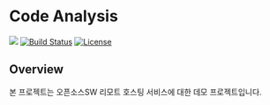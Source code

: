 # Code Analysis #

[![](https://img.shields.io/github/tag/switchover/code-analysis.svg?style=flat&label=release)](https://github.com/switchover/code-analysis/releases)
[![Build Status](https://travis-ci.org/switchover/code-analysis.svg?branch=master)](https://travis-ci.org/switchover/code-analysis)
[![License](https://img.shields.io/github/license/switchover/code-analysis.svg?style=flat)](https://raw.githubusercontent.com/switchover/code-analysis/master/LICENSE.txt)

## Overview
본 프로젝트는 오픈소스SW 리모트 호스팅 서비스에 대한 데모 프로젝트입니다.
